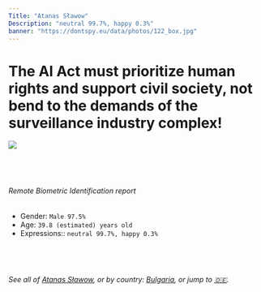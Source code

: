 ```yaml
---
Title: "Atanas Sławow"
Description: "neutral 99.7%, happy 0.3%"
banner: "https://dontspy.eu/data/photos/122_box.jpg"
---
```


# The AI Act must prioritize human rights and support civil society, not bend to the demands of the surveillance industry complex!

<link rel="stylesheet" type="text/css" href="/css/blog.css" />

<div class="is-fake" hidden>

_This image is **clearly fake**_, yet we [continue to collect them because the AI Act negotiations](/blog/why-deepfake/) are heading in a direction that will only make people's lives more complicated. For a more in-depth explanation, read: [Double threat: why losing the battle against Face Biometrics would fuel the proliferation of deepfakes](/blog/the-dual-threat-how-losing-the-biometric-battle-fuels-deepfake-proliferation/).


</div>

<!-- <img src="https://dontspy.eu/data/photos/54_box.jpg" /> -->
<img src="https://dontspy.eu/data/photos/122_box.jpg" />

## <br>

###### Remote Biometric Identification report

* <span class="label">Gender:</span> `Male 97.5%`
* <span class="label">Age:</span> `39.8 (estimated) years old`
* <span class="label">Expressions::</span> `neutral 99.7%, happy 0.3%`

## <br>

###### See all of [Atanas Sławow](/policymaker#Atanas%20S%C5%82awow), or by country: [Bulgaria](/country#Bulgaria), or jump to [🇩🇪](/x/103).

## <br>
